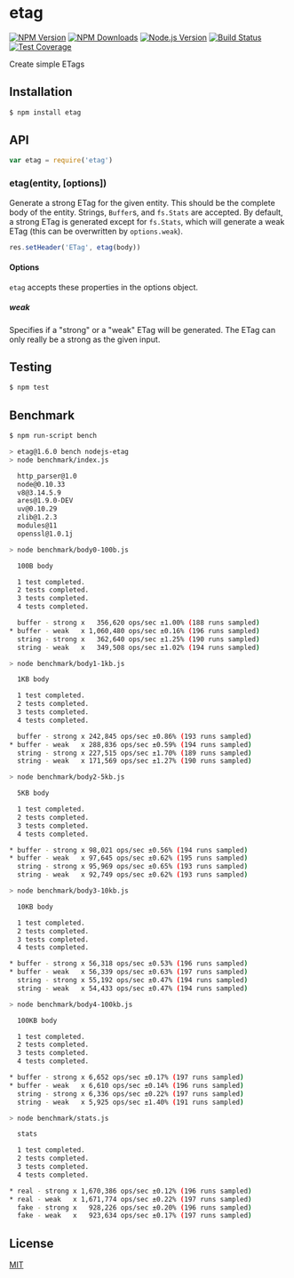 # etag

[![NPM Version][npm-image]][npm-url]
[![NPM Downloads][downloads-image]][downloads-url]
[![Node.js Version][node-version-image]][node-version-url]
[![Build Status][travis-image]][travis-url]
[![Test Coverage][coveralls-image]][coveralls-url]

Create simple ETags

## Installation

```sh
$ npm install etag
```

## API

```js
var etag = require('etag')
```

### etag(entity, [options])

Generate a strong ETag for the given entity. This should be the complete
body of the entity. Strings, `Buffer`s, and `fs.Stats` are accepted. By
default, a strong ETag is generated except for `fs.Stats`, which will
generate a weak ETag (this can be overwritten by `options.weak`).

```js
res.setHeader('ETag', etag(body))
```

#### Options

`etag` accepts these properties in the options object.

##### weak

Specifies if a "strong" or a "weak" ETag will be generated. The ETag can only
really be a strong as the given input.

## Testing

```sh
$ npm test
```

## Benchmark

```bash
$ npm run-script bench

> etag@1.6.0 bench nodejs-etag
> node benchmark/index.js

  http_parser@1.0
  node@0.10.33
  v8@3.14.5.9
  ares@1.9.0-DEV
  uv@0.10.29
  zlib@1.2.3
  modules@11
  openssl@1.0.1j

> node benchmark/body0-100b.js

  100B body

  1 test completed.
  2 tests completed.
  3 tests completed.
  4 tests completed.

  buffer - strong x   356,620 ops/sec ±1.00% (188 runs sampled)
* buffer - weak   x 1,060,480 ops/sec ±0.16% (196 runs sampled)
  string - strong x   362,640 ops/sec ±1.25% (190 runs sampled)
  string - weak   x   349,508 ops/sec ±1.02% (194 runs sampled)

> node benchmark/body1-1kb.js

  1KB body

  1 test completed.
  2 tests completed.
  3 tests completed.
  4 tests completed.

  buffer - strong x 242,845 ops/sec ±0.86% (193 runs sampled)
* buffer - weak   x 288,836 ops/sec ±0.59% (194 runs sampled)
  string - strong x 227,515 ops/sec ±1.70% (189 runs sampled)
  string - weak   x 171,569 ops/sec ±1.27% (190 runs sampled)

> node benchmark/body2-5kb.js

  5KB body

  1 test completed.
  2 tests completed.
  3 tests completed.
  4 tests completed.

* buffer - strong x 98,021 ops/sec ±0.56% (194 runs sampled)
* buffer - weak   x 97,645 ops/sec ±0.62% (195 runs sampled)
  string - strong x 95,969 ops/sec ±0.65% (193 runs sampled)
  string - weak   x 92,749 ops/sec ±0.62% (193 runs sampled)

> node benchmark/body3-10kb.js

  10KB body

  1 test completed.
  2 tests completed.
  3 tests completed.
  4 tests completed.

* buffer - strong x 56,318 ops/sec ±0.53% (196 runs sampled)
* buffer - weak   x 56,339 ops/sec ±0.63% (197 runs sampled)
  string - strong x 55,192 ops/sec ±0.47% (194 runs sampled)
  string - weak   x 54,433 ops/sec ±0.47% (194 runs sampled)

> node benchmark/body4-100kb.js

  100KB body

  1 test completed.
  2 tests completed.
  3 tests completed.
  4 tests completed.

* buffer - strong x 6,652 ops/sec ±0.17% (197 runs sampled)
* buffer - weak   x 6,610 ops/sec ±0.14% (196 runs sampled)
  string - strong x 6,336 ops/sec ±0.22% (197 runs sampled)
  string - weak   x 5,925 ops/sec ±1.40% (191 runs sampled)

> node benchmark/stats.js

  stats

  1 test completed.
  2 tests completed.
  3 tests completed.
  4 tests completed.

* real - strong x 1,670,386 ops/sec ±0.12% (196 runs sampled)
* real - weak   x 1,671,774 ops/sec ±0.22% (197 runs sampled)
  fake - strong x   928,226 ops/sec ±0.20% (196 runs sampled)
  fake - weak   x   923,634 ops/sec ±0.17% (197 runs sampled)
```

## License

[MIT](LICENSE)

[npm-image]: https://img.shields.io/npm/v/etag.svg
[npm-url]: https://npmjs.org/package/etag
[node-version-image]: https://img.shields.io/node/v/etag.svg
[node-version-url]: http://nodejs.org/download/
[travis-image]: https://img.shields.io/travis/jshttp/etag/master.svg
[travis-url]: https://travis-ci.org/jshttp/etag
[coveralls-image]: https://img.shields.io/coveralls/jshttp/etag/master.svg
[coveralls-url]: https://coveralls.io/r/jshttp/etag?branch=master
[downloads-image]: https://img.shields.io/npm/dm/etag.svg
[downloads-url]: https://npmjs.org/package/etag

